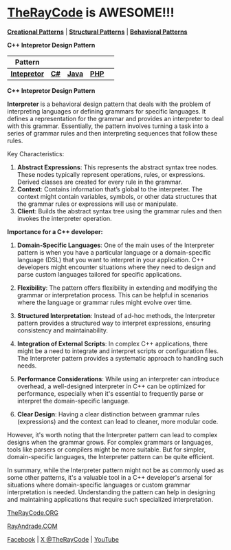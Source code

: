 # [TheRayCode](../../../README.md) is AWESOME!!!

**[Creational Patterns](../../Creational/README.md)** | **[Structural Patterns](../../Structural/README.md)** | **[Behavioral Patterns](../README.md)**

**C++ Intepretor Design Pattern**

|Pattern|   |   |   |   |
|---|---|---|---|---|
| [**Intepretor**](README.md) | [**C#**](../../../Csharp/Behavioral/Intepretor/README.md) | [**Java**](../../../Java/Behavioral/Intepretor/README.md) | [**PHP**](../../../PHP/Behavioral/Intepretor/README.md) |

**C++ Intepretor Design Pattern**

**Interpreter** is a behavioral design pattern that deals with the problem of interpreting languages or defining grammars for specific languages. It defines a representation for the grammar and provides an interpreter to deal with this grammar. Essentially, the pattern involves turning a task into a series of grammar rules and then interpreting sequences that follow these rules.

Key Characteristics:
1. **Abstract Expressions**: This represents the abstract syntax tree nodes. These nodes typically represent operations, rules, or expressions. Derived classes are created for every rule in the grammar.
2. **Context**: Contains information that’s global to the interpreter. The context might contain variables, symbols, or other data structures that the grammar rules or expressions will use or manipulate.
3. **Client**: Builds the abstract syntax tree using the grammar rules and then invokes the interpreter operation.

**Importance for a C++ developer:**

1. **Domain-Specific Languages**: One of the main uses of the Interpreter pattern is when you have a particular language or a domain-specific language (DSL) that you want to interpret in your application. C++ developers might encounter situations where they need to design and parse custom languages tailored for specific applications.

2. **Flexibility**: The pattern offers flexibility in extending and modifying the grammar or interpretation process. This can be helpful in scenarios where the language or grammar rules might evolve over time.

3. **Structured Interpretation**: Instead of ad-hoc methods, the Interpreter pattern provides a structured way to interpret expressions, ensuring consistency and maintainability.

4. **Integration of External Scripts**: In complex C++ applications, there might be a need to integrate and interpret scripts or configuration files. The Interpreter pattern provides a systematic approach to handling such needs.

5. **Performance Considerations**: While using an interpreter can introduce overhead, a well-designed interpreter in C++ can be optimized for performance, especially when it's essential to frequently parse or interpret the domain-specific language.

6. **Clear Design**: Having a clear distinction between grammar rules (expressions) and the context can lead to cleaner, more modular code.

However, it's worth noting that the Interpreter pattern can lead to complex designs when the grammar grows. For complex grammars or languages, tools like parsers or compilers might be more suitable. But for simpler, domain-specific languages, the Interpreter pattern can be quite efficient.

In summary, while the Interpreter pattern might not be as commonly used as some other patterns, it's a valuable tool in a C++ developer's arsenal for situations where domain-specific languages or custom grammar interpretation is needed. Understanding the pattern can help in designing and maintaining applications that require such specialized interpretation.

[TheRayCode.ORG](https://www.TheRayCode.org)

[RayAndrade.COM](https://www.RayAndrade.com)

[Facebook](https://www.facebook.com/TheRayCode/) | [X @TheRayCode](https://www.x.com/TheRayCode/) | [YouTube](https://www.youtube.com/TheRayCode/)
